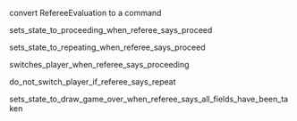 convert RefereeEvaluation to a command

sets_state_to_proceeding_when_referee_says_proceed

sets_state_to_repeating_when_referee_says_proceed

switches_player_when_referee_says_proceeding

do_not_switch_player_if_referee_says_repeat

sets_state_to_draw_game_over_when_referee_says_all_fields_have_been_taken